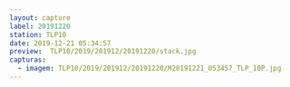 ```yaml
---
layout: capture
label: 20191220
station: TLP10
date: 2019-12-21 05:34:57
preview:  TLP10/2019/201912/20191220/stack.jpg
capturas:
  - imagem: TLP10/2019/201912/20191220/M20191221_053457_TLP_10P.jpg
---
```

